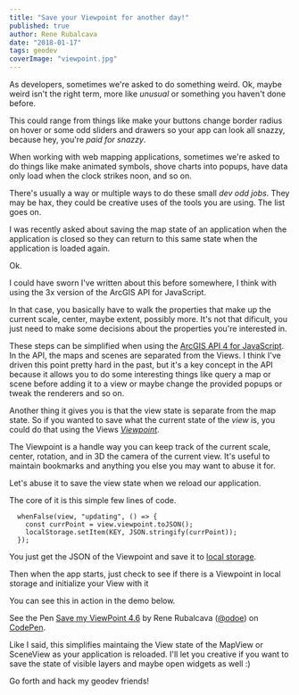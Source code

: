 ```yaml
---
title: "Save your Viewpoint for another day!"
published: true
author: Rene Rubalcava
date: "2018-01-17"
tags: geodev
coverImage: "viewpoint.jpg"
---
```


As developers, sometimes we're asked to do something weird. Ok, maybe weird isn't the right term, more like _unusual_ or something you haven't done before.

This could range from things like make your buttons change border radius on hover or some odd sliders and drawers so your app can look all snazzy, because hey, you're _paid for snazzy_.

When working with web mapping applications, sometimes we're asked to do things like make animated symbols, shove charts into popups, have data only load when the clock strikes noon, and so on.

There's usually a way or multiple ways to do these small _dev odd jobs_. They may be hax, they could be creative uses of the tools you are using. The list goes on.

I was recently asked about saving the map state of an application when the application is closed so they can return to this same state when the application is loaded again.

Ok.

I could have sworn I've written about this before somewhere, I think with using the 3x version of the ArcGIS API for JavaScript.

In that case, you basically have to walk the properties that make up the current scale, center, maybe extent, possibly more. It's not that dificult, you just need to make some decisions about the properties you're interested in.

These steps can be simplified when using the [ArcGIS API 4 for JavaScript](https://developers.arcgis.com/javascript/latest/index.html). In the API, the maps and scenes are separated from the Views. I think I've driven this point pretty hard in the past, but it's a key concept in the API because it allows you to do some interesting things like query a map or scene before adding it to a view or maybe change the provided popups or tweak the renderers and so on.

Another thing it gives you is that the view state is separate from the map state. So if you wanted to save what the current state of the _view_ is, you could do that using the Views [_Viewpoint_](https://developers.arcgis.com/javascript/latest/api-reference/esri-Viewpoint.html).

The Viewpoint is a handle way you can keep track of the current scale, center, rotation, and in 3D the camera of the current view. It's useful to maintain bookmarks and anything you else you may want to abuse it for.

Let's abuse it to save the view state when we reload our application.

The core of it is this simple few lines of code.

```
  whenFalse(view, "updating", () => {
    const currPoint = view.viewpoint.toJSON();
    localStorage.setItem(KEY, JSON.stringify(currPoint));
  });
```

You just get the JSON of the Viewpoint and save it to [local storage](https://developer.mozilla.org/en-US/docs/Web/API/Window/localStorage).

Then when the app starts, just check to see if there is a Viewpoint in local storage and initialize your View with it

You can see this in action in the demo below.

<p data-height="300" data-theme-id="31222" data-slug-hash="opaROx" data-default-tab="js,result" data-user="odoe" data-embed-version="2" data-pen-title="Save my ViewPoint 4.6" data-preview="true" class="codepen">See the Pen <a href="https://codepen.io/odoe/pen/opaROx/">Save my ViewPoint 4.6</a> by Rene Rubalcava (<a href="https://codepen.io/odoe">@odoe</a>) on <a href="https://codepen.io">CodePen</a>.</p>

<script async src="https://production-assets.codepen.io/assets/embed/ei.js"></script>

Like I said, this simplifies maintaing the View state of the MapView or SceneView as your application is reloaded. I'll let you creative if you want to save the state of visible layers and maybe open widgets as well :)

Go forth and hack my geodev friends!
